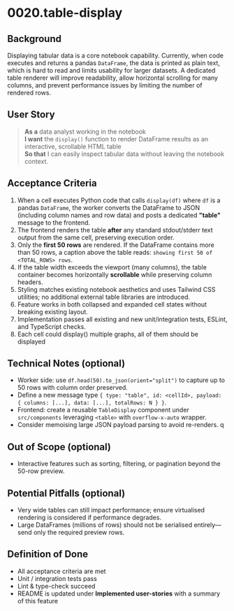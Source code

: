 # 0020.table-display

## Background

Displaying tabular data is a core notebook capability. Currently, when code executes and returns a pandas `DataFrame`, the data is printed as plain text, which is hard to read and limits usability for larger datasets. A dedicated table renderer will improve readability, allow horizontal scrolling for many columns, and prevent performance issues by limiting the number of rendered rows.

## User Story

> **As a** data analyst working in the notebook  
> **I want** the `display()` function to render DataFrame results as an interactive, scrollable HTML table  
> **So that** I can easily inspect tabular data without leaving the notebook context.

## Acceptance Criteria

1. When a cell executes Python code that calls `display(df)` where `df` is a pandas `DataFrame`, the worker converts the DataFrame to JSON (including column names and row data) and posts a dedicated **"table"** message to the frontend.
2. The frontend renders the table **after** any standard stdout/stderr text output from the same cell, preserving execution order.
3. Only the **first 50 rows** are rendered. If the DataFrame contains more than 50 rows, a caption above the table reads: `showing first 50 of <TOTAL_ROWS> rows`.
4. If the table width exceeds the viewport (many columns), the table container becomes horizontally **scrollable** while preserving column headers.
5. Styling matches existing notebook aesthetics and uses Tailwind CSS utilities; no additional external table libraries are introduced.
6. Feature works in both collapsed and expanded cell states without breaking existing layout.
7. Implementation passes all existing and new unit/integration tests, ESLint, and TypeScript checks.
8. Each cell could display() multiple graphs, all of them should be displayed

## Technical Notes (optional)

- Worker side: use `df.head(50).to_json(orient="split")` to capture up to 50 rows with column order preserved.
- Define a new message type `{ type: "table", id: <cellId>, payload: { columns: [...], data: [...], totalRows: N } }`.
- Frontend: create a reusable `TableDisplay` component under `src/components` leveraging `<table>` with `overflow-x-auto` wrapper.
- Consider memoising large JSON payload parsing to avoid re-renders.
  q

## Out of Scope (optional)

- Interactive features such as sorting, filtering, or pagination beyond the 50-row preview.

## Potential Pitfalls (optional)

- Very wide tables can still impact performance; ensure virtualised rendering is considered if performance degrades.
- Large DataFrames (millions of rows) should not be serialised entirely—send only the required preview rows.

## Definition of Done

- All acceptance criteria are met
- Unit / integration tests pass
- Lint & type-check succeed
- README is updated under **Implemented user-stories** with a summary of this feature
